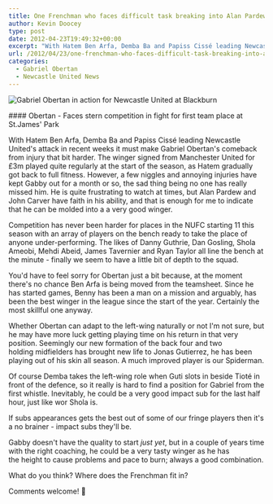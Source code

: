 ```yaml
---
title: One Frenchman who faces difficult task breaking into Alan Pardew’s starting 11
author: Kevin Doocey
type: post
date: 2012-04-23T19:49:32+00:00
excerpt: "With Hatem Ben Arfa, Demba Ba and Papiss Cissé leading Newcastle United's attack in recent weeks it must make Gabriel Obertan's comeback from injury that bit harder. The winger.."
url: /2012/04/23/one-frenchman-who-faces-difficult-task-breaking-into-alan-pardews-starting-11/
categories:
  - Gabriel Obertan
  - Newcastle United News
---
```


![Gabriel Obertan in action for Newcastle United at Blackburn](https://www.tynetime.com/wp-content/uploads/2012/04/Gabriel-Obertan-Newcastle-United.jpg "Gabriel-Obertan-Newcastle-United")

#### Obertan - Faces stern competition in fight for first team place at St.James' Park

With Hatem Ben Arfa, Demba Ba and Papiss Cissé leading Newcastle United's attack in recent weeks it must make Gabriel Obertan's comeback from injury that bit harder. The winger signed from Manchester United for £3m played quite regularly at the start of the season, as Hatem gradually got back to full fitness. However, a few niggles and annoying injuries have kept Gabby out for a month or so, the sad thing being no one has really missed him. He is quite frustrating to watch at times, but  Alan Pardew and John Carver have faith in his ability, and that is enough for me to indicate that he can be molded into a a very good winger.

Competition has never been harder for places in the NUFC starting 11 this season with an array of players on the bench ready to take the place of anyone under-performing. The likes of Danny Guthrie, Dan Gosling, Shola Ameobi, Mehdi Abeid, James Tavernier and Ryan Taylor all line the bench at the minute - finally we seem to have a little bit of depth to the squad.

You'd have to feel sorry for Obertan just a bit because, at the moment there's no chance Ben Arfa is being moved from the teamsheet. Since he has started games, Benny has been a man on a mission and arguably, has been the best winger in the league since the start of the year. Certainly the most skillful one anyway.

Whether Obertan can adapt to the left-wing naturally or not I'm not sure, but he may have more luck getting playing time on his return in that very position. Seemingly our new formation of the back four and two holding midfielders has brought new life to Jonas Gutierrez, he has been playing out of his skin all season. A much improved player is our Spiderman.

Of course Demba takes the left-wing role when Guti slots in beside Tioté in front of the defence, so it really is hard to find a position for Gabriel from the first whistle. Inevitably, he could be a very good impact sub for the last half hour, just like wor Shola is.

If subs appearances gets the best out of some of our fringe players then it's a no brainer - impact subs they'll be.

Gabby doesn't have the quality to start _just yet_, but in a couple of years time with the right coaching, he could be a very tasty winger as he has the height to cause problems and pace to burn; always a good combination.

What do you think? Where does the Frenchman fit in?

Comments welcome! 🙂
